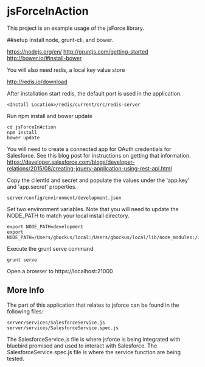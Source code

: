 # jsForceInAction

This project is an example usage of the jsForce library. 

##setup
Install node, grunt-cli, and bower.

https://nodejs.org/en/
http://gruntjs.com/getting-started
http://bower.io/#install-bower

You will also need redis, a local key value store

http://redis.io/download

After installation start redis, the default port is used in the application.

```
<Install Location>/redis/current/src/redis-server
```

Run npm install and bower update

```
cd jsForceInAction
npm install
bower update
```
 
You will need to create a connected app for OAuth credentials for Salesforce. 
See this blog post for instructions on getting that information.
https://developer.salesforce.com/blogs/developer-relations/2015/08/creating-jquery-application-using-rest-api.html

Copy the clientId and secret and populate the values under the 'app.key' and 'app.secret' properties.

```
server/config/environment/development.json
```


Set two environment variables.  Note that you will need to update the NODE_PATH to match your local install directory.

```
export NODE_PATH=development
export NODE_PATH=/Users/gbockus/local:/Users/gbockus/local/lib/node_modules:/Users/gbockus/github/jsForceInAction/server
```

Execute the grunt serve command
```
grunt serve
```

Open a browser to https://localhost:21000

## More Info
The part of this application that relates to jsforce can be found in the following files:
```
server/services/SalesforceService.js
server/services/SalesforceService.spec.js
```

The SalesforceService.js file is where jsforce is being integrated with bluebird 
promised and used to interact with Salesforce.
The SalesforceService.spec.js file is where the service function are being tested.
